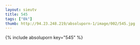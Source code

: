 ```yaml
--- 
layout: sieutv
title: 545
tags: ["0k"]
thumb: http://94.23.248.219/absoluporn-1/image/002/545.jpg
---
```

{% include absoluporn key="545" %} 
